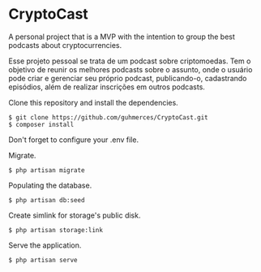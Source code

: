 
# CryptoCast
A personal project that is a MVP with the intention to group the best podcasts about cryptocurrencies.

Esse projeto pessoal se trata de um podcast sobre criptomoedas. Tem o objetivo de reunir os melhores podcasts sobre o assunto, onde o usuário pode criar e gerenciar seu próprio podcast, publicando-o, cadastrando episódios, além de realizar inscrições em outros podcasts.

Clone this repository and install the dependencies.

    $ git clone https://github.com/guhmerces/CryptoCast.git
    $ composer install

Don't forget to configure your .env file.

Migrate.

    $ php artisan migrate

Populating the database.

    $ php artisan db:seed

Create simlink for storage's public disk.

    $ php artisan storage:link

Serve the application.

    $ php artisan serve
